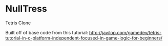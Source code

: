NullTress
=========

Tetris Clone

Built off of base code from this tutorial:
http://javilop.com/gamedev/tetris-tutorial-in-c-platform-independent-focused-in-game-logic-for-beginners/
